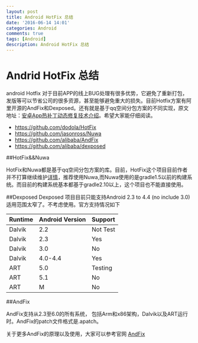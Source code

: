 ```yaml
---
layout: post
title: Android HotFix 总结
date: '2016-06-14 14:01'
categories: Android
comments: true
tags: [Android]
description: Android HotFix 总结
---
```


# Andrid HotFix 总结

android Hotfix 对于目前APP的线上BUG处理有很多优势，它避免了重新打包，发版等可以节省公司的很多资源，甚至能够避免重大的损失。目前Hotfix方案有阿里开源的AndFix和Dexposed。还有就是基于qq空间分包方案的不同实现，原文地址：[安卓App热补丁动态修复技术介绍](http://mp.weixin.qq.com/s?__biz=MzI1MTA1MzM2Nw==&mid=400118620&idx=1&sn=b4fdd5055731290eef12ad0d17f39d4a&scene=1&srcid=1031x2ljgSF4xJGlH1xMCJxO&uin=MjAyNzY1NTU=&key=04dce534b3b035ef58d8714d714d36bcc6cc7e136bbd64850522b491d143aafceb62c46421c5965e18876433791d16ec&devicetype=iMac%20MacBookPro12,1%20OSX%20OSX%2010.10.5%20build%2814F27%29&version=11020201&lang=zh_CN&pass_ticket=7O/VfztuLjqu23ED2WEkvy1SJstQD4eLRqX%2b%2bbCY3uE=)。希望大家能仔细阅读。

 * https://github.com/dodola/HotFix
 * https://github.com/jasonross/Nuwa
 * https://github.com/alibaba/AndFix  
 * https://github.com/alibaba/dexposed

##HotFix&&Nuwa

HotFix和Nuwa都是基于qq空间分包方案的库。目前，HotFix这个项目目前作者并不打算继续维护[详情](https://github.com/dodola/HotFix/issues/9)，推荐使用Nuwa,而Nuwa使用的是gradle1.5以前的构建系统。而目前的构建系统基本都基于gradle2.10以上，这个项目也不能直接使用。

##Dexposed
Dexposed 项目目前只能支持Android 2.3 to 4.4 (no include 3.0)适用范围太窄了。不考虑使用。官方支持情况如下

Runtime | Android Version | Support
------  | --------------- | --------
Dalvik  | 2.2             | Not Test
Dalvik  | 2.3             | Yes
Dalvik  | 3.0             | No
Dalvik  | 4.0-4.4         | Yes
ART     | 5.0             | Testing
ART     | 5.1             | No
ART     | M               | No

##AndFix

AndFix支持从2.3至6.0的所有系统， 包括Arm和x86架构，Dalvik以及ART运行时。AndFix的patch文件格式是.apatch。

关于更多AndFix的原理以及使用，大家可以参考官网  [AndFix](https://github.com/alibaba/AndFix)
